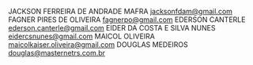 JACKSON FERREIRA DE ANDRADE MAFRA	jacksonfdam@gmail.com
FAGNER PIRES DE OLIVEIRA 		fagnerpo@gmail.com
EDERSON CANTERLE			ederson.canterle@gmail.com
EIDER DA COSTA E SILVA NUNES		eidercsnunes@gmail.com
MAICOL OLIVEIRA				maicolkaiser.oliveira@gmail.com
DOUGLAS MEDEIROS			douglas@masternetrs.com.br
